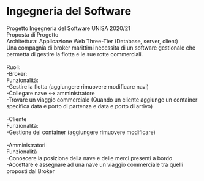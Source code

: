 # Ingegneria del Software
Progetto Ingegneria del Software UNISA 2020/21<br/>
Proposta di Progetto<br/>
Architettura: Applicazione Web Three-Tier (Database, server, client)<br/>
Una compagnia di broker marittimi necessita di un software gestionale che permetta di gestire la flotta e le sue rotte commerciali.<br/>
<br/>
Ruoli:<br/>
-Broker:<br/>
	Funzionalità:<br/>
	-Gestire la flotta (aggiungere rimuovere modificare navi)<br/>
	-Collegare nave <-> amministratore<br/>
	-Trovare un viaggio commerciale (Quando un cliente aggiunge un container specifica data e porto di partenza e data e porto di arrivo)<br/>
<br/>
-Cliente<br/>
	Funzionalità:<br/>
	-Gestione dei container (aggiungere rimuovere modificare)<br/>
<br/>
-Amministratori<br/>
	Funzionalità<br/>
	-Conoscere la posizione della nave e delle merci presenti a bordo<br/>
	-Accettare e assegnare ad una nave un viaggio commerciale tra quelli proposti dal Broker<br/>
